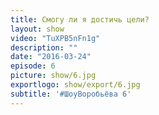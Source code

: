 ```yaml
---
title: Смогу ли я достичь цели?
layout: show
video: "TuXPB5nFn1g"
description: ""
date: "2016-03-24"
episode: 6
picture: show/6.jpg
exportlogo: show/export/6.jpg
subtitle: '#ШоуВоробьёва 6'
---
```

